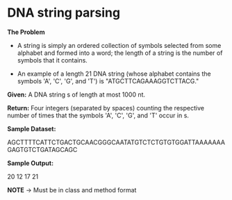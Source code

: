 # DNA string parsing

**The Problem**

- A string is simply an ordered collection of symbols selected from some alphabet and formed into a word; the length of a string is the number of symbols that it contains.

- An example of a length 21 DNA string (whose alphabet contains the symbols 'A', 'C', 'G', and 'T') is "ATGCTTCAGAAAGGTCTTACG."

**Given:** A DNA string s of length at most 1000 nt.

**Return:** Four integers (separated by spaces) counting the respective number of times that the symbols 'A', 'C', 'G', and 'T' occur in s.

**Sample Dataset:**

AGCTTTTCATTCTGACTGCAACGGGCAATATGTCTCTGTGTGGATTAAAAAAAGAGTGTCTGATAGCAGC

**Sample Output:**

20 12 17 21

**NOTE** -> Must be in class and method format